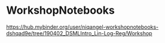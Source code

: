 # WorkshopNotebooks

https://hub.mybinder.org/user/niqangel-workshopnotebooks-dshqad9e/tree/190402_DSMLIntro_Lin-Log-Reg/Workshop
